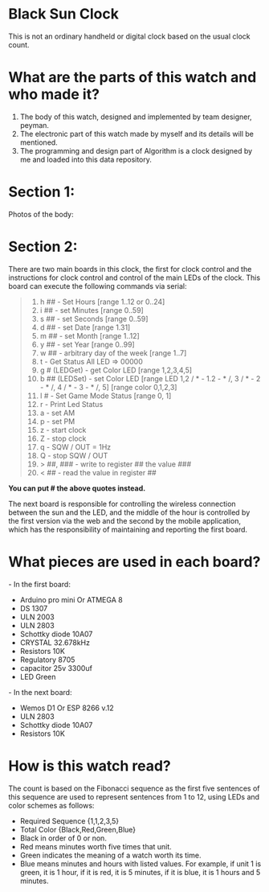 # Black Sun Clock
This is not an ordinary handheld or digital clock based on the usual clock count.
# What are the parts of this watch and who made it?
1. The body of this watch, designed and implemented by team designer, peyman.
2. The electronic part of this watch made by myself and its details will be mentioned.
3. The programming and design part of Algorithm is a clock designed by me and loaded into this data repository.

# Section 1:
Photos of the body:


# Section 2:
There are two main boards in this clock, the first for clock control and the instructions for clock control and control of the main LEDs of the clock.
This board can execute the following commands via serial:
>1. h ## - Set Hours [range 1..12 or 0..24]
>2. i ## - set Minutes [range 0..59]
>3. s ## - set Seconds [range 0..59]
>4. d ## - set Date [range 1.31]
>5. m ## - set Month [range 1..12]
>6. y ## - set Year [range 0..99]
>7. w ## - arbitrary day of the week [range 1..7]
>8. t - Get Status All LED => 00000
>9. g # (LEDGet) - get Color LED [range 1,2,3,4,5]
>10. b ## (LEDSet) - set Color LED [range LED 1,2 / * - 1.2 - * /, 3 / * - 2 - * /, 4 / * - 3 - * /, 5] [range color 0,1,2,3]
>11. l # - Set Game Mode Status [range 0, 1]
>12. r - Print Led Status
>13. a - set AM 
>14. p - set PM
>15. z - start clock 
>16. Z - stop clock
>17. q - SQW / OUT = 1Hz 
>18. Q - stop SQW / OUT
>19. \> ##, ### - write to register ## the value ###
>20. < ## - read the value in register ##

******You can put # the above quotes instead.******

The next board is responsible for controlling the wireless connection between the sun and the LED, and the middle of the hour is controlled by the first version via the web and the second by the mobile application, which has the responsibility of maintaining and reporting the first board.

# What pieces are used in each board?
\- In the first board:
* Arduino pro mini Or ATMEGA 8
* DS 1307
* ULN 2003
* ULN 2803
* Schottky diode 10A07
* CRYSTAL 32.678kHz
* Resistors 10K
* Regulatory 8705
* capacitor 25v 3300uf
* LED Green

\- In the next board:
* Wemos D1 Or ESP 8266 v.12
* ULN 2803
* Schottky diode 10A07
* Resistors 10K

# How is this watch read?
The count is based on the Fibonacci sequence as the first five sentences of this sequence are used to represent sentences from 1 to 12, using LEDs and color schemes as follows:
- Required Sequence {1,1,2,3,5}
- Total Color {Black,Red,Green,Blue}
- Black in order of 0 or non.
- Red means minutes worth five times that unit.
- Green indicates the meaning of a watch worth its time.
- Blue means minutes and hours with listed values.
For example, if unit 1 is green, it is 1 hour, if it is red, it is 5 minutes, if it is blue, it is 1 hours and 5 minutes.
